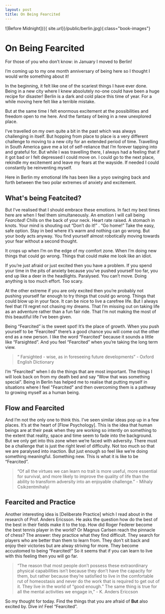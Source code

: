 ```yaml
---
layout: post 
title: On Being Fearcited
---
```


![Before Midnight]({{ site.url}}/public/berlin.jpg){:class="book-images"}

# On Being Fearcited

For those of you who don’t know: in January I moved to Berlin! 

I’m coming up to my one month anniversary of being here so I thought I would write something about it! 

In the beginning, it felt like one of the scariest things I have ever done. Being in a new city where I knew absolutely no-one could have been a huge recipe for disaster! Berlin is a dark and cold place this time of year. For a while moving here felt like a terrible mistake. 

But at the same time I felt enormous excitement at the possibilities and freedom open to me here. And the fantasy of being in a new unexplored place.

I’ve travelled on my own quite a bit in the past which was always challenging in itself. But hopping from place to place is a very different challenge to moving to a new city for an extended period of time. Travelling in South America gave me a lot of self-reliance that I’m forever tapping into and grateful for. But while I was travelling there, I always had a feeling that if it got bad or I felt depressed I could move on. I could go to the next place, rekindle my excitement and leave my fears at the wayside. If needed I could constantly be reinventing myself.

Here in Berlin my emotional life has been like a yoyo swinging back and forth between the two polar extremes of anxiety and excitement.

## What's being Featcited?
But I’ve realised that I should embrace these emotions. In fact my best times here are when I feel them simultaneously. An emotion I will call being *Fearcited*! Chills on the back of your neck. Heart rate raised. A stomach in knots. Your mind is shouting out “Don’t do it!” . “Go home!” Take the easy, safe option. Stay in bed where it’s warm and nothing can go wrong. But your body acts anyway. You find yourself almost robotically moving towards your fear without a second thought.

It crops up when I’m on the edge of my comfort zone. When I’m doing new things that could go wrong. Things that could make me look like an idiot.

If you’re just afraid or just excited then you have a problem. If you spend your time in the pits of anxiety because you’ve pushed yourself too far, you end up like a deer in the headlights. Paralysed. You can’t move. Doing anything is too much effort. Too scary.

At the other extreme if you are only excited then you’re probably not pushing yourself far enough to try things that could go wrong. Things that could blow up in your face. It can be nice to live a carefree life. But I always feel that I’ll regret not chasing my dreams. That I’m missing out on taking life as an adventure rather than a fun fair ride. That I’m not making the most of this beautiful life I’ve been given.

Being “Fearcited” is the sweet spot! It’s the place of growth. 
When you push yourself to be “Fearcited” there’s a good chance you will come out the other end as a new person. I like the word “Fearcited” because it sounds a little like “Farsighted”. And you feel “Fearcited” when you’re taking the long term view. 

> “ Farsighted - wise, as in foreseeing future developments” - Oxford English Dictionary

I’m “Fearcited” when I do the things that are most important. The things I will look back on from my death bed and say “Wow that was something special”. Being in Berlin has helped me to realise that putting myself in situations where I feel "Fearcited" and then overcoming them is a pathway to growing myself as a human being. 

## Flow and Fearcited
And I’m not the only one to think this. I’ve seen similar ideas pop up in a few places. It’s at the heart of [Flow Psychology]. This is the idea that human beings are at their peak when they are working so intently on something to the extent that reality, space and time seem to fade into the background. But we only get into this zone when we’re faced with adversity. There must be a challenge that is just the right level of difficulty. Not too much so that we are paralysed into inaction. But just enough so feel like we’re doing something meaningful. Something new. This is what it is like to be “Fearcited”.

> “Of all the virtues we can learn no trait is more useful, more essential for survival, and more likely to improve the quality of life than the ability to transform adversity into an enjoyable challenge.” - Mihaly Csikzentmihalyi

## Fearcited and Practice
Another interesting idea is [Deliberate Practice] which I read about in the research of Prof. Anders Ericsson. He asks the question how do the best of the best in their fields make it to the top. How did Roger Federer become the best tennis player in the world? Or Magnus Carlsen reach the pinnacle of chess? The answer: they practice what they find difficult. They search for players who are better than them to learn from. They don’t sit back and enjoy their victories but are alway striving for more. They become accustomed to being “Fearcited!” So it seems that if you can learn to live with this feeling then you will go far. 

> “The reason that most people don’t possess these extraordinary physical capabilities isn’t because they don’t have the capacity for them, but rather because they’re satisfied to live in the comfortable rut of homeostasis and never do the work that is required to get out of it. They live in the world of “good enough.” The same thing is true for all the mental activities we engage in,” - K. Anders Ericcson

So my thought for today. Find the things that you are afraid of **But** also excited by. Dive in! Feel “Fearcited”. 

